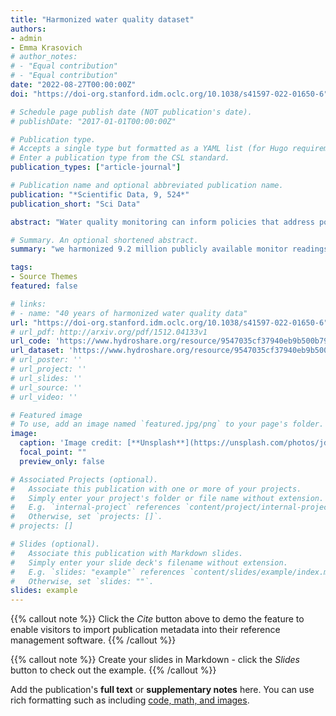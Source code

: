 ```yaml
---
title: "Harmonized water quality dataset"
authors:
- admin
- Emma Krasovich
# author_notes:
# - "Equal contribution"
# - "Equal contribution"
date: "2022-08-27T00:00:00Z"
doi: "https://doi-org.stanford.idm.oclc.org/10.1038/s41597-022-01650-6"

# Schedule page publish date (NOT publication's date).
# publishDate: "2017-01-01T00:00:00Z"

# Publication type.
# Accepts a single type but formatted as a YAML list (for Hugo requirements).
# Enter a publication type from the CSL standard.
publication_types: ["article-journal"]

# Publication name and optional abbreviated publication name.
publication: "*Scientific Data, 9, 524*"
publication_short: "Sci Data"

abstract: "Water quality monitoring can inform policies that address pollution; however, inconsistent measurement and reporting practices render many observations incomparable across bodies of water, thereby impeding efforts to characterize spatial patterns and long-term trends in pollution. Here, we harmonized 9.2 million publicly available monitor readings from 226 distinct water monitoring authorities spanning the entirety of the Mississippi/Atchafalaya River Basin (MARB) in the United States. We created the Standardized Nitrogen and Phosphorus Dataset (SNAPD), a novel dataset of 4.8 million standardized observations for nitrogen- and phosphorus-containing compounds from 107 thousand sites during 1980–2018. To the best of our knowledge, this dataset represents the largest record of these pollutants in a single river network where measurements can be compared across time and space. We addressed numerous well-documented issues associated with the reporting and interpretation of these water quality data, heretofore unaddressed at this scale, and our approach to water quality data processing can be applied to other nutrient compounds and regions."

# Summary. An optional shortened abstract.
summary: "we harmonized 9.2 million publicly available monitor readings from 226 distinct water monitoring authorities spanning the entirety of the Mississippi/Atchafalaya River Basin (MARB) in the United States. We created the Standardized Nitrogen and Phosphorus Dataset (SNAPD), a novel dataset of 4.8 million standardized observations for nitrogen- and phosphorus-containing compounds from 107 thousand sites during 1980–2018. To the best of our knowledge, this dataset represents the largest record of these pollutants in a single river network where measurements can be compared across time and space."

tags:
- Source Themes
featured: false

# links:
# - name: "40 years of harmonized water quality data"
url: "https://doi-org.stanford.idm.oclc.org/10.1038/s41597-022-01650-6"
# url_pdf: http://arxiv.org/pdf/1512.04133v1
url_code: 'https://www.hydroshare.org/resource/9547035cf37940eb9b500b7994a378a1/'
url_dataset: 'https://www.hydroshare.org/resource/9547035cf37940eb9b500b7994a378a1/'
# url_poster: ''
# url_project: ''
# url_slides: ''
# url_source: ''
# url_video: ''

# Featured image
# To use, add an image named `featured.jpg/png` to your page's folder. 
image:
  caption: 'Image credit: [**Unsplash**](https://unsplash.com/photos/jdD8gXaTZsc)'
  focal_point: ""
  preview_only: false

# Associated Projects (optional).
#   Associate this publication with one or more of your projects.
#   Simply enter your project's folder or file name without extension.
#   E.g. `internal-project` references `content/project/internal-project/index.md`.
#   Otherwise, set `projects: []`.
# projects: []

# Slides (optional).
#   Associate this publication with Markdown slides.
#   Simply enter your slide deck's filename without extension.
#   E.g. `slides: "example"` references `content/slides/example/index.md`.
#   Otherwise, set `slides: ""`.
slides: example
---
```


{{% callout note %}}
Click the *Cite* button above to demo the feature to enable visitors to import publication metadata into their reference management software.
{{% /callout %}}

{{% callout note %}}
Create your slides in Markdown - click the *Slides* button to check out the example.
{{% /callout %}}

Add the publication's **full text** or **supplementary notes** here. You can use rich formatting such as including [code, math, and images](https://docs.hugoblox.com/content/writing-markdown-latex/).
